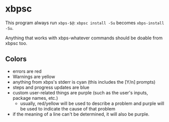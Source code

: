 # xbpsc

This program always run `xbps-$@`: `xbpsc install -Su` becomes `xbps-install -Su`.

Anything that works with xbps-whatever commands should be doable from xbpsc too.

## Colors

- errors are red
- Warnings are yellow
- anything from xbps's stderr is cyan (this includes the [Y/n] prompts)
- steps and progress updates are blue
- custom user-related things are purple (such as the user's inputs, package names, etc.)
  + usually, red/yellow will be used to describe a problem and purple will be used to indicate the cause of that problem
- if the meaning of a line can't be determined, it will also be purple.

